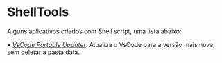 # ShellTools
Alguns aplicativos criados com Shell script, uma lista abaixo: 
 
• [*VsCode Portable Updater*](https://github.com/Fptbb/ShellTools/blob/main/Apps/Update.exe): Atualiza o VsCode para a versão mais nova, sem deletar a pasta data.
